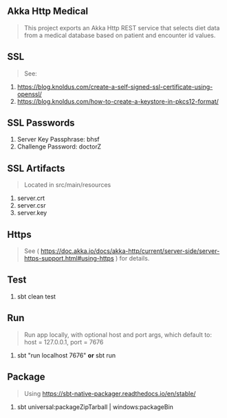Akka Http Medical
-----------------
>This project exports an Akka Http REST service that selects diet data from a medical database based on
>patient and encounter id values.

SSL
---
>See:
1. https://blog.knoldus.com/create-a-self-signed-ssl-certificate-using-openssl/
2. https://blog.knoldus.com/how-to-create-a-keystore-in-pkcs12-format/

SSL Passwords
-------------
1. Server Key Passphrase: bhsf
2. Challenge Password: doctorZ

SSL Artifacts
-------------
>Located in src/main/resources
1. server.crt
2. server.csr
3. server.key

Https
-----
>See ( https://doc.akka.io/docs/akka-http/current/server-side/server-https-support.html#using-https ) for details.

Test
----
1. sbt clean test

Run
---
>Run app locally, with optional host and port args, which default to: host = 127.0.0.1, port = 7676
1. sbt "run localhost 7676" **or** sbt run

Package
-------
>Using https://sbt-native-packager.readthedocs.io/en/stable/
1. sbt universal:packageZipTarball | windows:packageBin
